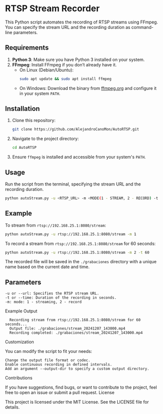 # RTSP Stream Recorder

This Python script automates the recording of RTSP streams using FFmpeg. You can specify the stream URL and the recording duration as command-line parameters.

## Requirements

1. **Python 3**: Make sure you have Python 3 installed on your system.
2. **FFmpeg**: Install FFmpeg if you don’t already have it.
   - On Linux (Debian/Ubuntu):
     ```bash
     sudo apt update && sudo apt install ffmpeg
     ```
   - On Windows: Download the binary from [ffmpeg.org](https://ffmpeg.org/) and configure it in your system `PATH`.

## Installation

1. Clone this repository:
   ```bash
   git clone https://github.com/AlejandroCanoMon/AutoRTSP.git

2. Navigate to the project directory:
   ```bash
   cd AutoRTSP
3. Ensure `ffmpeg` is installed and accessible from your system's `PATH`.

## Usage

Run the script from the terminal, specifying the stream URL and the recording duration.
  ```bash
  python autoStream.py -u <RTSP_URL> -m <MODE(1 - STREAM, 2 - RECORD) -t <DURATION_IN_SECONDS>
  ```

## Example
  To stream from `rtsp://192.168.25.1:8080/stream`:
  ```bash
  python autoStream.py -u rtsp://192.168.25.1:8080/stream -m 1
  ```
  To record a stream from `rtsp://192.168.25.1:8080/stream` for 60 seconds:
  ```bash
  python autoStream.py -u rtsp://192.168.25.1:8080/stream -m 2 -t 60
  ```
  The recorded file will be saved in the `./grabaciones` directory with a unique name based on the current date and time.


## Parameters

    -u or --url: Specifies the RTSP stream URL.
    -t or --time: Duration of the recording in seconds.
    -m: mode: 1 - streaming, 2 - record

Example Output

      Recording stream from rtsp://192.168.25.1:8080/stream for 60 seconds...
      Output file: ./grabaciones/stream_20241207_143000.mp4
      Recording completed: ./grabaciones/stream_20241207_143000.mp4

Customization

You can modify the script to fit your needs:

    Change the output file format or codec.
    Enable continuous recording in defined intervals.
    Add an argument --output-dir to specify a custom output directory.

Contributions

If you have suggestions, find bugs, or want to contribute to the project, feel free to open an issue or submit a pull request.
License

This project is licensed under the MIT License. See the LICENSE file for details.
